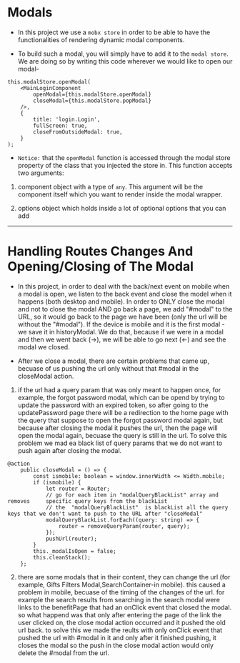 # Modals

- In this project we use a `mobx store` in order to be able to have the functionalities of rendering dynamic modal components.

- To build such a modal, you will simply have to add it to the `modal store`.
  We are doing so by writing this code wherever we would like to open our modal-

```
this.modalStore.openModal(
    <MainLoginComponent
        openModal={this.modalStore.openModal}
        closeModal={this.modalStore.popModal}
    />,
    {
        title: 'login.Login',
        fullScreen: true,
        closeFromOutsideModal: true,
    }
);
```

- `Notice:` that the `openModal` function is accessed through the modal store property of the class that you injected the store in.
  This function accepts two arguments:

1. component object with a type of `any`. This argument will be the component itself which you want to render inside the modal wrapper.

2. options object which holds inside a lot of optional options that you can add

---

# Handling Routes Changes And Opening/Closing of The Modal

- In this project, in order to deal with the back/next event on mobile when a modal is open,
  we listen to the back event and close the model when it happens (both desktop and mobile).
  In order to ONLY close the modal and not to close the modal AND go back a page,
  we add "#modal" to the URL, so it would go back to the page
  we have been (only the url will be without the "#modal").
  If the device is mobile and it is the first modal - we save it in historyModal.
  We do that, because if we were in a modal and then we went back (->),
  we will be able to go next (<-) and see the modal we closed.

- After we close a modal, there are certain problems that came up, becuase of
  us pushing the url only without that #modal in the closeModal action.

1. if the url had a query param that was only meant to happen once, for example, the forgot password modal, which can be opend by trying to update the password with an expired token, so after going to the updatePassword page there will be a redirection to the home page with the query that suppose to open the forgot password modal again, but because after closing the modal it pushes the url, then the page will open the modal again, becuase the query is still in the url. To solve this problem we mad ea black list of query params that we do not want to push again after closing the modal.

```
@action
	public closeModal = () => {
		const ismobile: boolean = window.innerWidth <= Width.mobile;
		if (ismobile) {
			let router = Router;
			// go for each item in "modalQueryBlackList" array and removes     specific query keys from the blackList
			// the  "modalQueryBlackList"  is blackList all the query keys that we don't want to push to the URL after "closeModal"
			modalQueryBlackList.forEach((query: string) => {
				router = removeQueryParam(router, query);
			});
			pushUrl(router);
		}
		this._modalIsOpen = false;
		this.cleanStack();
	};
```

2. there are some modals that in their content, they can change the url (for example, Gifts Filters Modal,SearchContainer-in mobile). this caused a problem in mobile, becuase of the timing of the changes of the url. for example the search results from searching in the search modal were links to the benefitPage that had an onClick event that closed the modal. so what happend was that only after entering the page of the link the user clicked on, the close modal action occurred and it pushed the old url back. to solve this we made the reults with only onClick event that pushed the url with #modal in it and only after it finished pushing, it closes the modal so the push in the close modal action would only delete the #modal from the url.
